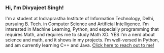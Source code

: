 ### Hi, I’m Divyajeet Singh!

I'm a student at Indraprastha Institute of Information Technology, Delhi, pursuing B. Tech. in Computer Science and Artificial Intelligence. I’m interested in Machine Learning, Python, and especially programming that requires Math, and requires me to study Math XD. YES I'm a nerd about science and math, and it shows in my projects. I’m well-versed in Python, and am currently learning C++ and Java. [Click here to reach out to me!](https://linktr.ee/divyajeettt)

<!---
divyajeettt/divyajeettt is a ✨ special ✨ repository because its `README.md` (this file) appears on your GitHub profile.
You can click the Preview link to take a look at your changes.
--->
